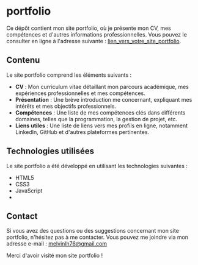 # portfolio

Ce dépôt contient mon site portfolio, où je présente mon CV, mes compétences et d'autres informations professionnelles. Vous pouvez le consulter en ligne à l'adresse suivante : [lien_vers_votre_site_portfolio](https://www.mon-site-portfolio.com).

## Contenu

Le site portfolio comprend les éléments suivants :

- **CV** : Mon curriculum vitae détaillant mon parcours académique, mes expériences professionnelles et mes compétences.
- **Présentation** : Une brève introduction me concernant, expliquant mes intérêts et mes objectifs professionnels.
- **Compétences** : Une liste de mes compétences clés dans différents domaines, telles que la programmation, la gestion de projet, etc.
- **Liens utiles** : Une liste de liens vers mes profils en ligne, notamment LinkedIn, GitHub et d'autres plateformes pertinentes.

## Technologies utilisées

Le site portfolio a été développé en utilisant les technologies suivantes :

- HTML5
- CSS3
- JavaScript
- 
## Contact

Si vous avez des questions ou des suggestions concernant mon site portfolio, n'hésitez pas à me contacter. Vous pouvez me joindre via mon adresse e-mail : melvinlh76@gmail.com

Merci d'avoir visité mon site portfolio !

